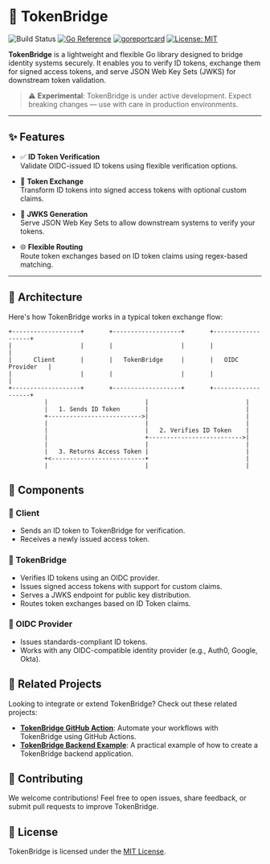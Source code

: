 # 🔐 TokenBridge
![Build Status](https://github.com/hupe1980/tokenbridge/workflows/Build/badge.svg) 
[![Go Reference](https://pkg.go.dev/badge/github.com/hupe1980/tokenbridge.svg)](https://pkg.go.dev/github.com/hupe1980/tokenbridge)
[![goreportcard](https://goreportcard.com/badge/github.com/hupe1980/tokenbridge)](https://goreportcard.com/report/github.com/hupe1980/tokenbridge)
[![License: MIT](https://img.shields.io/badge/License-MIT-yellow.svg)](https://opensource.org/licenses/MIT)

**TokenBridge** is a lightweight and flexible Go library designed to bridge identity systems securely. It enables you to verify ID tokens, exchange them for signed access tokens, and serve JSON Web Key Sets (JWKS) for downstream token validation.

> ⚠️ **Experimental**: TokenBridge is under active development. Expect breaking changes — use with care in production environments.

---

## ✨ Features

- ✅ **ID Token Verification**  
  Validate OIDC-issued ID tokens using flexible verification options.
  
- 🔁 **Token Exchange**  
  Transform ID tokens into signed access tokens with optional custom claims.
  
- 🔑 **JWKS Generation**  
  Serve JSON Web Key Sets to allow downstream systems to verify your tokens.

- 🌐 **Flexible Routing**  
  Route token exchanges based on ID token claims using regex-based matching.

---

## 🧭 Architecture

Here's how TokenBridge works in a typical token exchange flow:

```plaintext
+-------------------+       +-------------------+       +-------------------+
|                   |       |                   |       |                   |
|      Client       |       |   TokenBridge     |       |   OIDC Provider   |
|                   |       |                   |       |                   |
+-------------------+       +-------------------+       +-------------------+
          |                           |                           |
          |   1. Sends ID Token       |                           |
          +-------------------------->|                           |
          |                           |                           |
          |                           |   2. Verifies ID Token    |
          |                           +-------------------------->|
          |                           |                           |
          |   3. Returns Access Token |                           |
          +<--------------------------+                           |
          |                           |                           |

```    
## 🧩 Components

### 👤 Client
- Sends an ID token to TokenBridge for verification.
- Receives a newly issued access token.

### 🔐 TokenBridge
- Verifies ID tokens using an OIDC provider.
- Issues signed access tokens with support for custom claims.
- Serves a JWKS endpoint for public key distribution.
- Routes token exchanges based on ID Token claims.

### 🪪 OIDC Provider
- Issues standards-compliant ID tokens.
- Works with any OIDC-compatible identity provider (e.g., Auth0, Google, Okta).

## 🚀 Related Projects

Looking to integrate or extend TokenBridge? Check out these related projects:

- [**TokenBridge GitHub Action**](https://github.com/hupe1980/tokenbridge-action): Automate your workflows with TokenBridge using GitHub Actions.
- [**TokenBridge Backend Example**](https://github.com/hupe1980/tokenbridge-backend-example): A practical example of how to create a TokenBridge backend application.

## 🤝 Contributing

We welcome contributions! Feel free to open issues, share feedback, or submit pull requests to improve TokenBridge.

## 📄 License

TokenBridge is licensed under the [MIT License](LICENSE).
